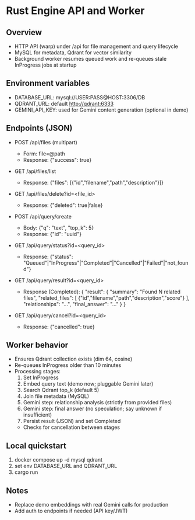 # Rust Engine API and Worker

## Overview

- HTTP API (warp) under /api for file management and query lifecycle
- MySQL for metadata, Qdrant for vector similarity
- Background worker resumes queued work and re-queues stale InProgress jobs at startup

## Environment variables

- DATABASE_URL: mysql://USER:PASS@HOST:3306/DB
- QDRANT_URL: default <http://qdrant:6333>
- GEMINI_API_KEY: used for Gemini content generation (optional in demo)

## Endpoints (JSON)

- POST /api/files (multipart)
  - Form: file=@path
  - Response: {"success": true}

- GET /api/files/list
  - Response: {"files": [{"id","filename","path","description"}]}

- GET /api/files/delete?id=<file_id>
  - Response: {"deleted": true|false}

- POST /api/query/create
  - Body: {"q": "text", "top_k": 5}
  - Response: {"id": "uuid"}

- GET /api/query/status?id=<query_id>
  - Response: {"status": "Queued"|"InProgress"|"Completed"|"Cancelled"|"Failed"|"not_found"}

- GET /api/query/result?id=<query_id>
  - Response (Completed):
    {
      "result": {
        "summary": "Found N related files",
        "related_files": [
          {"id","filename","path","description","score"}
        ],
        "relationships": "...",
        "final_answer": "..."
      }
    }

- GET /api/query/cancel?id=<query_id>
  - Response: {"cancelled": true}

## Worker behavior

- Ensures Qdrant collection exists (dim 64, cosine)
- Re-queues InProgress older than 10 minutes
- Processing stages:
  1) Set InProgress
  2) Embed query text (demo now; pluggable Gemini later)
  3) Search Qdrant top_k (default 5)
  4) Join file metadata (MySQL)
  5) Gemini step: relationship analysis (strictly from provided files)
  6) Gemini step: final answer (no speculation; say unknown if insufficient)
  7) Persist result (JSON) and set Completed
  - Checks for cancellation between stages

## Local quickstart

1. docker compose up -d mysql qdrant
2. set env DATABASE_URL and QDRANT_URL
3. cargo run

## Notes

- Replace demo embeddings with real Gemini calls for production
- Add auth to endpoints if needed (API key/JWT)
